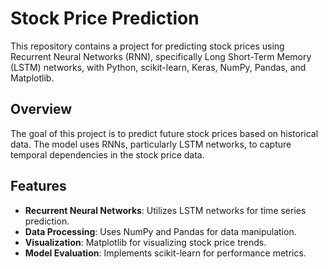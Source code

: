 # Stock Price Prediction
 This repository contains a project for predicting stock prices using Recurrent Neural Networks (RNN), specifically Long Short-Term Memory (LSTM) networks, with Python, scikit-learn, Keras, NumPy, Pandas, and Matplotlib.

## Overview

The goal of this project is to predict future stock prices based on historical data. The model uses RNNs, particularly LSTM networks, to capture temporal dependencies in the stock price data.

## Features

- **Recurrent Neural Networks**: Utilizes LSTM networks for time series prediction.
- **Data Processing**: Uses NumPy and Pandas for data manipulation.
- **Visualization**: Matplotlib for visualizing stock price trends.
- **Model Evaluation**: Implements scikit-learn for performance metrics.
